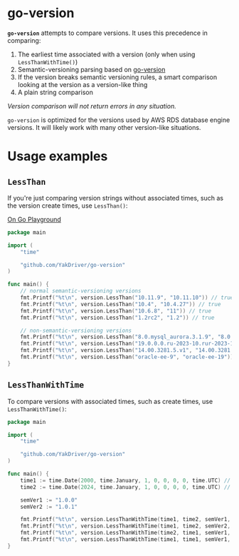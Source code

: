 # go-version

**`go-version`** attempts to compare versions. It uses this precedence in comparing:

1. The earliest time associated with a version (only when using `LessThanWithTime()`)
2. Semantic-versioning parsing based on [go-version](https://github.com/hashicorp/go-version)
3. If the version breaks semantic versioning rules, a smart comparison looking at the version as a version-like thing
4. A plain string comparison

_Version comparison will not return errors in any situation._

`go-version` is optimized for the versions used by AWS RDS database engine versions. It will likely work with many other version-like situations.

# Usage examples


## `LessThan`

If you're just comparing version strings without associated times, such as the version create times, use `LessThan()`:

[On Go Playground](https://go.dev/play/p/1lflUMIFPwT)

```go
package main

import (
    "time"

    "github.com/YakDriver/go-version"
)

func main() {
    // normal semantic-versioning versions
    fmt.Printf("%t\n", version.LessThan("10.11.9", "10.11.10")) // true
    fmt.Printf("%t\n", version.LessThan("10.4", "10.4.27")) // true
    fmt.Printf("%t\n", version.LessThan("10.6.8", "11")) // true
    fmt.Printf("%t\n", version.LessThan("1.2rc2", "1.2")) // true

    // non-semantic-versioning versions
    fmt.Printf("%t\n", version.LessThan("8.0.mysql_aurora.3.1.9", "8.0.mysql_aurora.3.1.10")) // true
    fmt.Printf("%t\n", version.LessThan("19.0.0.0.ru-2023-10.rur-2023-10.r9", "19.0.0.0.ru-2023-10.rur-2023-10.r10")) // true 
    fmt.Printf("%t\n", version.LessThan("14.00.3281.5.v1", "14.00.3281.6.v1")) // true   
    fmt.Printf("%t\n", version.LessThan("oracle-ee-9", "oracle-ee-19")) // true            
}
```

## `LessThanWithTime`
To compare versions with associated times, such as create times, use `LessThanWithTime()`:

```go
package main

import (
    "time"

    "github.com/YakDriver/go-version"
)

func main() {
    time1 := time.Date(2000, time.January, 1, 0, 0, 0, 0, time.UTC) // January 1, 2000 00:00:00UTC
    time2 := time.Date(2024, time.January, 1, 0, 0, 0, 0, time.UTC) // January 1, 2024 00:00:00UTC

	semVer1 := "1.0.0"
	semVer2 := "1.0.1"

    fmt.Printf("%t\n", version.LessThanWithTime(time1, time2, semVer1, semVer2)) // true
    fmt.Printf("%t\n", version.LessThanWithTime(time1, time2, semVer2, semVer1)) // true (date only)
    fmt.Printf("%t\n", version.LessThanWithTime(time2, time1, semVer1, semVer2)) // false
    fmt.Printf("%t\n", version.LessThanWithTime(time1, time1, semVer1, semVer2)) // true (same time, check versions)
}
```
